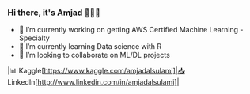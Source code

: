 ### Hi there, it's Amjad 👩🏻‍🏫

<!--
**AmjadAlsulami/amjadalsulami** is a ✨ _special_ ✨ repository because its `README.md` (this file) appears on your GitHub profile.
-->

- 🔭 I’m currently working on getting AWS Certified Machine Learning - Specialty
- 🌱 I’m currently learning Data science with R
- 👯 I’m looking to collaborate on ML/DL projects

|📊 Kaggle[https://www.kaggle.com/amjadalsulami]|📥 LinkedIn[http://www.linkedin.com/in/amjadalsulami]|
